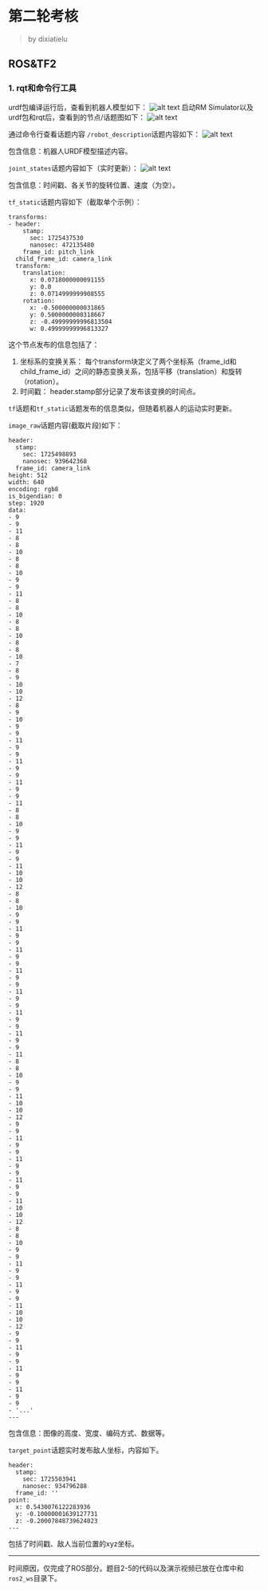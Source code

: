 # 第二轮考核
> by dixiatielu
## ROS&TF2
### 1. rqt和命令行工具
urdf包编译运行后，查看到机器人模型如下：
![alt text](image-1.png)
启动RM Simulator以及urdf包和rqt后，查看到的节点/话题图如下：
![alt text](image-2.png)

通过命令行查看话题内容
`/robot_description`话题内容如下：
![alt text](image-3.png)

包含信息：机器人URDF模型描述内容。

`joint_states`话题内容如下（实时更新）：
![alt text](image-4.png)

包含信息：时间戳、各关节的旋转位置、速度（为空）。

`tf_static`话题内容如下（截取单个示例）：
```
transforms:
- header:
    stamp:
      sec: 1725437530
      nanosec: 472135480
    frame_id: pitch_link
  child_frame_id: camera_link
  transform:
    translation:
      x: 0.0718000000091155
      y: 0.0
      z: 0.0714999999908555
    rotation:
      x: -0.500000000031865
      y: 0.5000000000318667
      z: -0.49999999996813504
      w: 0.49999999996813327
```
这个节点发布的信息包括了：
1. 坐标系的变换关系：
  每个transform块定义了两个坐标系（frame_id和child_frame_id）之间的静态变换关系，包括平移（translation）和旋转（rotation）。
2. 时间戳：
  header.stamp部分记录了发布该变换的时间点。

`tf`话题和`tf_static`话题发布的信息类似，但随着机器人的运动实时更新。

`image_raw`话题内容(截取片段)如下：

```
header:
  stamp:
    sec: 1725498893
    nanosec: 939642368
  frame_id: camera_link
height: 512
width: 640
encoding: rgb8
is_bigendian: 0
step: 1920
data:
- 9
- 9
- 11
- 8
- 8
- 10
- 8
- 8
- 10
- 9
- 9
- 11
- 8
- 8
- 10
- 8
- 8
- 10
- 8
- 8
- 10
- 7
- 8
- 9
- 10
- 10
- 12
- 8
- 9
- 10
- 9
- 9
- 11
- 9
- 9
- 11
- 9
- 9
- 11
- 9
- 9
- 11
- 8
- 8
- 10
- 9
- 9
- 11
- 9
- 9
- 11
- 10
- 10
- 12
- 8
- 8
- 10
- 9
- 9
- 11
- 9
- 9
- 11
- 9
- 9
- 11
- 9
- 9
- 11
- 9
- 9
- 11
- 9
- 9
- 11
- 9
- 9
- 11
- 8
- 8
- 10
- 9
- 9
- 11
- 10
- 10
- 12
- 9
- 9
- 11
- 9
- 9
- 11
- 9
- 9
- 11
- 9
- 9
- 11
- 10
- 10
- 12
- 8
- 8
- 10
- 9
- 9
- 11
- 9
- 9
- 11
- 9
- 9
- 11
- 10
- 10
- 12
- 9
- 9
- 11
- 9
- 9
- 11
- 9
- 9
- 11
- 9
- 9
- '...'
---
```

包含信息：图像的高度、宽度、编码方式、数据等。

`target_point`话题实时发布敌人坐标，内容如下。
```
header:
  stamp:
    sec: 1725503941
    nanosec: 934796288
  frame_id: ''
point:
  x: 0.5430076122283936
  y: -0.10000001639127731
  z: -0.20007848739624023
---
```
包括了时间戳、敌人当前位置的xyz坐标。

---

时间原因，仅完成了ROS部分。题目2-5的代码以及演示视频已放在仓库中和`ros2_ws`目录下。